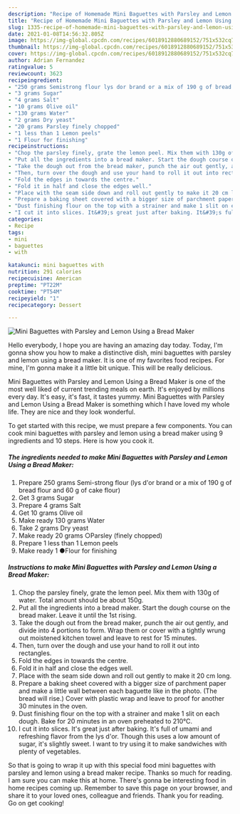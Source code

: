 ```yaml
---
description: "Recipe of Homemade Mini Baguettes with Parsley and Lemon Using a Bread Maker"
title: "Recipe of Homemade Mini Baguettes with Parsley and Lemon Using a Bread Maker"
slug: 1335-recipe-of-homemade-mini-baguettes-with-parsley-and-lemon-using-a-bread-maker
date: 2021-01-08T14:56:32.805Z
image: https://img-global.cpcdn.com/recipes/6018912880689152/751x532cq70/mini-baguettes-with-parsley-and-lemon-using-a-bread-maker-recipe-main-photo.jpg
thumbnail: https://img-global.cpcdn.com/recipes/6018912880689152/751x532cq70/mini-baguettes-with-parsley-and-lemon-using-a-bread-maker-recipe-main-photo.jpg
cover: https://img-global.cpcdn.com/recipes/6018912880689152/751x532cq70/mini-baguettes-with-parsley-and-lemon-using-a-bread-maker-recipe-main-photo.jpg
author: Adrian Fernandez
ratingvalue: 5
reviewcount: 3623
recipeingredient:
- "250 grams Semistrong flour lys dor brand or a mix of 190 g of bread flour and 60 g of cake flour"
- "3 grams Sugar"
- "4 grams Salt"
- "10 grams Olive oil"
- "130 grams Water"
- "2 grams Dry yeast"
- "20 grams Parsley finely chopped"
- "1 less than 1 Lemon peels"
- "1 Flour for finishing"
recipeinstructions:
- "Chop the parsley finely, grate the lemon peel. Mix them with 130g of water. Total amount should be about 150g."
- "Put all the ingredients into a bread maker. Start the dough course on the bread maker. Leave it until the 1st rising."
- "Take the dough out from the bread maker, punch the air out gently, and divide into 4 portions to form. Wrap them or cover with a tightly wrung out moistened kitchen towel and leave to rest for 15 minutes."
- "Then, turn over the dough and use your hand to roll it out into rectangles."
- "Fold the edges in towards the centre."
- "Fold it in half and close the edges well."
- "Place with the seam side down and roll out gently to make it 20 cm long."
- "Prepare a baking sheet covered with a bigger size of parchment paper and make a little wall between each baguette like in the photo. (The bread will rise.) Cover with plastic wrap and leave to proof for another 30 minutes in the oven."
- "Dust finishing flour on the top with a strainer and make 1 slit on each dough. Bake for 20 minutes in an oven preheated to 210°C."
- "I cut it into slices. It&#39;s great just after baking. It&#39;s full of umami and refreshing flavor from the lys d&#39;or. Though this uses a low amount of sugar, it&#39;s slightly sweet. I want to try using it to make sandwiches with plenty of vegetables."
categories:
- Recipe
tags:
- mini
- baguettes
- with

katakunci: mini baguettes with 
nutrition: 291 calories
recipecuisine: American
preptime: "PT22M"
cooktime: "PT54M"
recipeyield: "1"
recipecategory: Dessert

---
```



![Mini Baguettes with Parsley and Lemon Using a Bread Maker](https://img-global.cpcdn.com/recipes/6018912880689152/751x532cq70/mini-baguettes-with-parsley-and-lemon-using-a-bread-maker-recipe-main-photo.jpg)

Hello everybody, I hope you are having an amazing day today. Today, I'm gonna show you how to make a distinctive dish, mini baguettes with parsley and lemon using a bread maker. It is one of my favorites food recipes. For mine, I'm gonna make it a little bit unique. This will be really delicious.

Mini Baguettes with Parsley and Lemon Using a Bread Maker is one of the most well liked of current trending meals on earth. It's enjoyed by millions every day. It's easy, it's fast, it tastes yummy. Mini Baguettes with Parsley and Lemon Using a Bread Maker is something which I have loved my whole life. They are nice and they look wonderful.




To get started with this recipe, we must prepare a few components. You can cook mini baguettes with parsley and lemon using a bread maker using 9 ingredients and 10 steps. Here is how you cook it.

<!--inarticleads1-->

##### The ingredients needed to make Mini Baguettes with Parsley and Lemon Using a Bread Maker:

1. Prepare 250 grams Semi-strong flour (lys d&#39;or brand or a mix of 190 g of bread flour and 60 g of cake flour)
1. Get 3 grams Sugar
1. Prepare 4 grams Salt
1. Get 10 grams Olive oil
1. Make ready 130 grams Water
1. Take 2 grams Dry yeast
1. Make ready 20 grams ○Parsley (finely chopped)
1. Prepare 1 less than 1 Lemon peels
1. Make ready 1 ●Flour for finishing




<!--inarticleads2-->

##### Instructions to make Mini Baguettes with Parsley and Lemon Using a Bread Maker:

1. Chop the parsley finely, grate the lemon peel. Mix them with 130g of water. Total amount should be about 150g.
1. Put all the ingredients into a bread maker. Start the dough course on the bread maker. Leave it until the 1st rising.
1. Take the dough out from the bread maker, punch the air out gently, and divide into 4 portions to form. Wrap them or cover with a tightly wrung out moistened kitchen towel and leave to rest for 15 minutes.
1. Then, turn over the dough and use your hand to roll it out into rectangles.
1. Fold the edges in towards the centre.
1. Fold it in half and close the edges well.
1. Place with the seam side down and roll out gently to make it 20 cm long.
1. Prepare a baking sheet covered with a bigger size of parchment paper and make a little wall between each baguette like in the photo. (The bread will rise.) Cover with plastic wrap and leave to proof for another 30 minutes in the oven.
1. Dust finishing flour on the top with a strainer and make 1 slit on each dough. Bake for 20 minutes in an oven preheated to 210°C.
1. I cut it into slices. It&#39;s great just after baking. It&#39;s full of umami and refreshing flavor from the lys d&#39;or. Though this uses a low amount of sugar, it&#39;s slightly sweet. I want to try using it to make sandwiches with plenty of vegetables.




So that is going to wrap it up with this special food mini baguettes with parsley and lemon using a bread maker recipe. Thanks so much for reading. I am sure you can make this at home. There's gonna be interesting food in home recipes coming up. Remember to save this page on your browser, and share it to your loved ones, colleague and friends. Thank you for reading. Go on get cooking!
